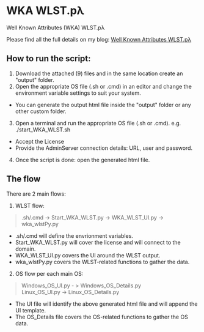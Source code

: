 # WKA WLST.pλ
Well Known Attributes (WKA) WLST.pλ

Please find all the full details on my blog: [Well Known Attributes WLST.pλ ](http://leonardsoa.blogspot.com/2020/04/well-known-attributes-wlstp.html)

## How to run the script: 

1. Download the attached (9) files and in the same location create an "output" folder.
2. Open the appropriate OS file (.sh or .cmd) in an editor and change the environment variable settings to suit your system.
- You can generate the output html file inside the "output" folder or any other custom folder. 
3. Open a terminal and run the appropriate OS file (.sh or .cmd).
e.g. ./start_WKA_WLST.sh
- Accept the License
- Provide the AdminServer connection details: URL, user and password. 
4. Once the script is done: open the generated html file.

## The flow 

There are 2 main flows:

1. WLST flow:

> .sh/.cmd -> Start_WKA_WLST.py -> WKA_WLST_UI.py -> wka_wlstPy.py

* .sh/.cmd will define the envrionment variables. 
* Start_WKA_WLST.py will cover the license and will connect to the domain. 
* WKA_WLST_UI.py  covers the UI around the WLST output. 
* wka_wlstPy.py covers the WLST-related functions to gather the data. 

2. OS flow per each main OS: 

> Windows_OS_UI.py - > Windows_OS_Details.py  
> Linux_OS_UI.py -> Linux_OS_Details.py

* The UI file will identify the above generated html file and will append the UI template. 
* The OS_Details file covers the OS-related functions to gather the OS data. 
